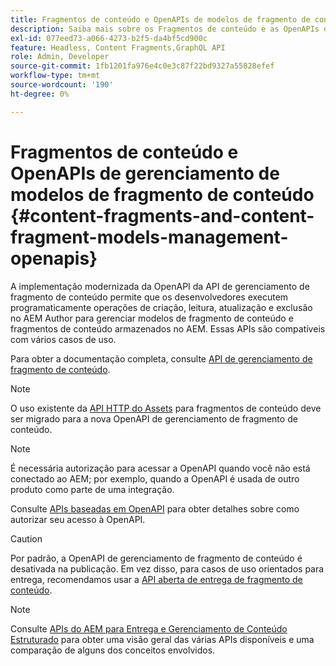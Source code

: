 ```yaml
---
title: Fragmentos de conteúdo e OpenAPIs de modelos de fragmento de conteúdo
description: Saiba mais sobre os Fragmentos de conteúdo e as OpenAPIs dos Modelos de fragmento de conteúdo.
exl-id: 077eed73-a066-4273-b2f5-da4bf5cd900c
feature: Headless, Content Fragments,GraphQL API
role: Admin, Developer
source-git-commit: 1fb1201fa976e4c0e3c87f22bd9327a55828efef
workflow-type: tm+mt
source-wordcount: '190'
ht-degree: 0%

---
```


# Fragmentos de conteúdo e OpenAPIs de gerenciamento de modelos de fragmento de conteúdo {#content-fragments-and-content-fragment-models-management-openapis}

A implementação modernizada da OpenAPI da API de gerenciamento de fragmento de conteúdo permite que os desenvolvedores executem programaticamente operações de criação, leitura, atualização e exclusão no AEM Author para gerenciar modelos de fragmento de conteúdo e fragmentos de conteúdo armazenados no AEM. Essas APIs são compatíveis com vários casos de uso.

Para obter a documentação completa, consulte [API de gerenciamento de fragmento de conteúdo](https://developer.adobe.com/experience-cloud/experience-manager-apis/api/stable/sites/).

>[!NOTE]
>
>O uso existente da [API HTTP do Assets](https://experienceleague.adobe.com/pt-br/docs/experience-manager-cloud-service/content/assets/admin/mac-api-assets) para fragmentos de conteúdo deve ser migrado para a nova OpenAPI de gerenciamento de fragmento de conteúdo.

>[!NOTE]
>
>É necessária autorização para acessar a OpenAPI quando você não está conectado ao AEM; por exemplo, quando a OpenAPI é usada de outro produto como parte de uma integração.
>
>Consulte [APIs baseadas em OpenAPI](/help/implementing/developing/open-api-based-apis.md) para obter detalhes sobre como autorizar seu acesso à OpenAPI.

>[!CAUTION]
>
>Por padrão, a OpenAPI de gerenciamento de fragmento de conteúdo é desativada na publicação. Em vez disso, para casos de uso orientados para entrega, recomendamos usar a [API aberta de entrega de fragmento de conteúdo](/help/headless/aem-content-fragment-delivery-with-openapi.md).

>[!NOTE]
>
>Consulte [APIs do AEM para Entrega e Gerenciamento de Conteúdo Estruturado](/help/headless/apis-headless-and-content-fragments.md) para obter uma visão geral das várias APIs disponíveis e uma comparação de alguns dos conceitos envolvidos.